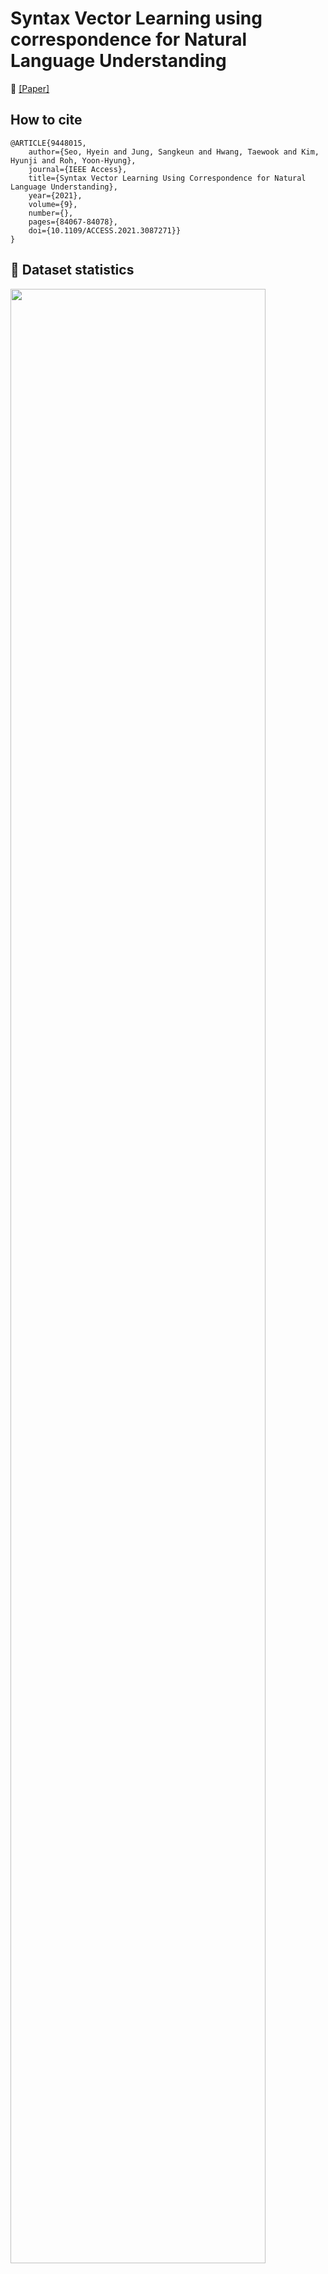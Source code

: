 # Syntax Vector Learning using correspondence for Natural Language Understanding

:pushpin: [[Paper]](https://ieeexplore.ieee.org/abstract/document/9448015)

## How to cite
```{bibtex}
@ARTICLE{9448015,
    author={Seo, Hyein and Jung, Sangkeun and Hwang, Taewook and Kim, Hyunji and Roh, Yoon-Hyung},
    journal={IEEE Access},
    title={Syntax Vector Learning Using Correspondence for Natural Language Understanding},
    year={2021},
    volume={9},
    number={},
    pages={84067-84078},
    doi={10.1109/ACCESS.2021.3087271}}
}
```

## :green_book: Dataset statistics
<img src="https://user-images.githubusercontent.com/33437627/115518441-1d5eb300-a2c3-11eb-8389-fa7f5ce49ea4.PNG" width="90%">

* Datasets 
   - Weather, Navi, Rest : In-house
   - [ATIS](https://github.com/yvchen/JointSLU)
   - [SNIPS](https://github.com/snipsco/snips-nlu)
   - [Sim-M, Sim-R](https://github.com/google-research-datasets/simulated-dialogue)
   - [NLUE](https://github.com/xliuhw/NLU-Evaluation-Data)


| Section | Description |
|-|-|
| [APPENDIX B](#appendix-b) | Graphs between cosine similarity and syntax similarity |
| [APPENDIX C](#appendix-c) | Syntax search performance |
| [APPENDIX D](#appendix-d) | Correlations between cosine similarity and syntax similarity |


##  [:bar_chart: APPENDIX B](https://github.com/hyenee/Syntax-Vector-Learning-using-correspondence-for-Natural-Language-Understanding/blob/main/appendix/Appendix_B.pdf)

This appendix provides additional graphs of the relationship between similarities in Weather, Navi, SNIPS, SIm-M, SIm-R, and NLUE datasets.

![image](https://user-images.githubusercontent.com/33437627/115555526-94f40880-a2ea-11eb-9658-dd3195a865a3.png)


## [:1234: APPENDIX C](https://github.com/hyenee/Syntax-Vector-Learning-using-correspondence-for-Natural-Language-Understanding/blob/main/appendix/Appendix_C.pdf)

This appendix reports the syntax search scores for every task and model that we proposed in this paper.
Table shows the predicted results according to the distances in the vector space.

![image](https://user-images.githubusercontent.com/33437627/115555741-d2f12c80-a2ea-11eb-96bb-c2938e681ece.png)


## [:chart_with_upwards_trend: APPENDIX D](https://github.com/hyenee/Syntax-Vector-Learning-using-correspondence-for-Natural-Language-Understanding/blob/main/appendix/Appendix_D.pdf)

This appendix contains correlations between cosine similarity and syntax similarity results achieved on more datasets: Weather, Navi, SNIPS, Sim-M, Sim-R, NLUE.

![image](https://user-images.githubusercontent.com/33437627/115555903-03d16180-a2eb-11eb-8468-6cbccf43e5da.png)



## Contact
Please reachout to hyenee97@gmail.com for any questions.

